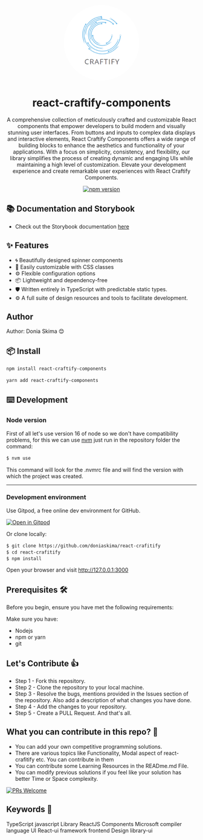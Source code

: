 <div align="center">
  <img src="./logo-craftify.png" alt="Logo" width="200" height="200" style="border-radius: 50%;" />
</div>

<h1 align="center">react-craftify-components</h1>

<div align="center">
  <p>A comprehensive collection of meticulously crafted and customizable React components that empower developers to build modern and visually stunning user interfaces. From buttons and inputs to complex data displays and interactive elements, React Craftify Components offers a wide range of building blocks to enhance the aesthetics and functionality of your applications. With a focus on simplicity, consistency, and flexibility, our library simplifies the process of creating dynamic and engaging UIs while maintaining a high level of customization. Elevate your development experience and create remarkable user experiences with React Craftify Components.</p>
</div>

<div align="center">
  <a href="https://www.npmjs.com/package/react-craftify-components">
    <img src="https://img.shields.io/npm/v/react-craftify-components.svg?style=flat-square" alt="npm version" />
  </a>
</div>

## 📚 Documentation and Storybook

- Check out the Storybook documentation [here](https://react-crafitify-mjw5.vercel.app/)


## ✨ Features

- 🌀 Beautifully designed spinner components
- 🎨 Easily customizable with CSS classes
- ⚙️ Flexible configuration options
- 📦 Lightweight and dependency-free
- 🛡 Written entirely in TypeScript with predictable static types.
- ⚙️ A full suite of design resources and tools to facilitate development.

## Author

Author: Donia Skima 😊

## 📦 Install

```bash
npm install react-craftify-components
```

```bash
yarn add react-craftify-components
```


## ⌨️ Development

### Node version

First of all let's use version 16 of node so we don't have compatibility problems, for this we can use [nvm](https://github.com/nvm-sh/nvm#installing-and-updating) just run in the repository folder the command:

```bash
$ nvm use
```

This command will look for the .nvmrc file and will find the version with which the project was created.

---

### Development environment

Use Gitpod, a free online dev environment for GitHub.

[![Open in Gitpod](https://gitpod.io/button/open-in-gitpod.svg)](https://github.com/doniaskima/react-crafitify)

Or clone locally:

```bash
$ git clone https://github.com/doniaskima/react-crafitify
$ cd react-crafitify
$ npm install

```

Open your browser and visit http://127.0.0.1:3000

## Prerequisites 🛠️

Before you begin, ensure you have met the following requirements:

Make sure you have:

- Nodejs
- npm or yarn
- git

## Let's Contribute 👍

- Step 1 - Fork this repository.
- Step 2 - Clone the repository to your local machine.
- Step 3 - Resolve the bugs, mentions provided in the Issues section of the repository. Also add a description of what changes you have done.
- Step 4 - Add the changes to your repository.
- Step 5 - Create a PULL Request. And that's all.

## What you can contribute in this repo? 👊

- You can add your own competitive programming solutions.
- There are various topics like Functionality, Modal aspect of react-crafitify etc. You can contribute in them
- You can contribute some Learning Resources in the READme.md File.
- You can modify previous solutions if you feel like your solution has better Time or Space complexity.

[![PRs Welcome](https://img.shields.io/badge/PRs-welcome-brightgreen.svg?style=flat-square)](http://makeapullrequest.com)

## Keywords 🤌

TypeScript javascript Library ReactJS Components Microsoft compiler language UI React-ui framework
frontend Design library-ui
